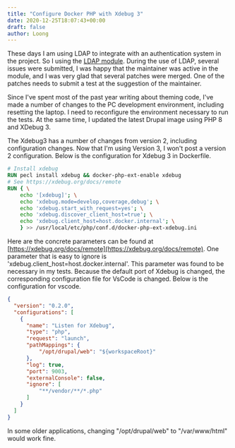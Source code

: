 ```yaml
---
title: "Configure Docker PHP with Xdebug 3"
date: 2020-12-25T18:07:43+00:00
draft: false
author: Loong
---
```


[//]: # ( UUID: 70c703f9-76ca-404d-8ab0-dba749e851b2 )
[//]: # ( Title: Configure Docker PHP with Xdebug 3 )
[//]: # ( Created: 2020-12-25T18:07:43+00:00 )

These days I am using LDAP to integrate with an authentication system in the project. So I using the [LDAP module](https://www.drupal.org/project/ldap). During the use of LDAP, several issues were submitted, I was happy that the maintainer was active in the module, and I was very glad that several patches were merged. One of the patches needs to submit a test at the suggestion of the maintainer.

  Since I've spent most of the past year writing about theming code, I've made a number of changes to the PC development environment, including resetting the laptop. I need to reconfigure the environment necessary to run the tests. At the same time, I updated the latest Drupal image using PHP 8 and XDebug 3.

The Xdebug3 has a number of changes from version 2, including configuration changes. Now that I'm using Version 3, I won't post a version 2 configuration. Below is the configuration for Xdebug 3 in Dockerfile.

```dockerfile
# Install xdebug
RUN pecl install xdebug && docker-php-ext-enable xdebug
# See https://xdebug.org/docs/remote
RUN { \
    echo '[xdebug]'; \
    echo 'xdebug.mode=develop,coverage,debug'; \
    echo 'xdebug.start_with_request=yes'; \
    echo 'xdebug.discover_client_host=true'; \
    echo 'xdebug.client_host=host.docker.internal'; \
    } >> /usr/local/etc/php/conf.d/docker-php-ext-xdebug.ini

```

Here are the concrete parameters can be found at [https://xdebug.org/docs/remote](https://xdebug.org/docs/remote). One parameter that is easy to ignore is 'xdebug.client\_host=host.docker.internal'. This parameter was found to be necessary in my tests. Because the default port of Xdebug is changed, the corresponding configuration file for VsCode is changed. Below is the configuration for vscode.

```json
{
  "version": "0.2.0",
  "configurations": [
    {
      "name": "Listen for Xdebug",
      "type": "php",
      "request": "launch",
      "pathMappings": {
          "/opt/drupal/web": "${workspaceRoot}"
      },
      "log": true,
      "port": 9003,
      "externalConsole": false,
      "ignore": [
          "**/vendor/**/*.php"
      ]
    }
  ]
}

```

In some older applications, changing "/opt/drupal/web" to "/var/www/html" would work fine.
